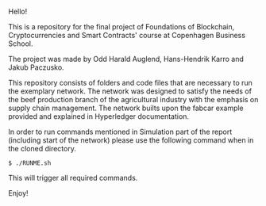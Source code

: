 Hello!

This is a repository for the final project of Foundations of Blockchain, Cryptocurrencies and Smart Contracts' course at Copenhagen Business School.

The project was made by Odd Harald Auglend, Hans-Hendrik Karro and Jakub Paczusko.

This repository consists of folders and code files that are necessary to run the exemplary network. The network was designed to satisfy the needs of the beef production branch of the agricultural industry with the emphasis on supply chain management. The network builts upon the fabcar example provided and explained in Hyperledger documentation.

In order to run commands mentioned in Simulation part of the report (including start of the network) please use the following command when in the cloned directory.

```console
$ ./RUNME.sh
```

This will trigger all required commands.

Enjoy!
